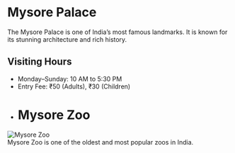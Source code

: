 # Mysore Palace  
The Mysore Palace is one of India’s most famous landmarks. It is known for its stunning architecture and rich history.  

## Visiting Hours  
- Monday–Sunday: 10 AM to 5:30 PM  
- Entry Fee: ₹50 (Adults), ₹30 (Children)
- # Mysore Zoo  
![Mysore Zoo](../assets/images/Zoo.jpg)  
Mysore Zoo is one of the oldest and most popular zoos in India.

